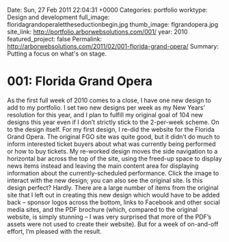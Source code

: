 Date: Sun, 27 Feb 2011 22:04:31 +0000
Categories: portfolio
worktype: Design and development
full_image: floridagrandoperalettheseductionbegin.jpg
thumb_image: flgrandopera.jpg
site_link: http://portfolio.arborwebsolutions.com/001/
year: 2010
featured_project: false
Permalink: http://arborwebsolutions.com/2011/02/001-florida-grand-opera/
Summary: Putting a focus on what's on stage.

# 001: Florida Grand Opera

As the first full week of 2010 comes to a close, I have one new design
to add to my portfolio. I set two new designs per week as my New Years’
resolution for this year, and I plan to fulfill my original goal of 104
new designs this year even if I don’t strictly stick to the 2-per-week
scheme. On to the design itself. For my first design, I re-did the
website for the Florida Grand Opera. The original FGO site was quite
good, but it didn’t do much to inform interested ticket buyers about
what was currently being performed or how to buy tickets. My re-worked
design moves the side navigation to a horizontal bar across the top of
the site, using the freed-up space to display news items instead and
leaving the main content area for displaying information about the
currently-scheduled performance. Click the image to interact with the
new design; you can also see the original site. Is this design perfect?
Hardly. There are a large number of items from the original site that I
left out in creating this new design which would have to be added back –
sponsor logos across the bottom, links to Facebook and other social
media sites, and the PDF brochure (which, compared to the original
website, is simply stunning – I was very surprised that more of the
PDF’s assets were not used to create their website). But for a week of
on-and-off effort, I’m pleased with the result.
